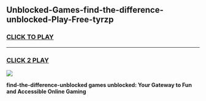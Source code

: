 
## Unblocked-Games-find-the-difference-unblocked-Play-Free-tyrzp
<h3>
<a href="https://premium76.site?title=find-the-difference-unblocked&ref=21A">CLICK TO PLAY</a></h3>
<hr>

<h3>
<a href="https://premium76.site?title=find-the-difference-unblocked&ref=21A">CLICK 2 PLAY</a>
  
</h3>

<a href="https://premium76.site?title=find-the-difference-unblocked&ref=21A"><img src="https://clearcache.store/games.png"></a>


**find-the-difference-unblocked games unblocked: Your Gateway to Fun and Accessible Online Gaming**
